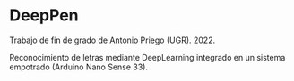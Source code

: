 # DeepPen
Trabajo de fin de grado de Antonio Priego (UGR). 2022.

Reconocimiento de letras mediante DeepLearning integrado en un sistema empotrado (Arduino Nano Sense 33).
